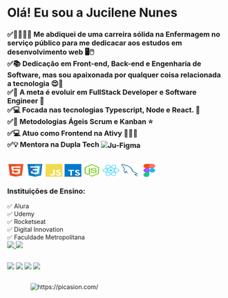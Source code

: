 <h1>Olá! Eu sou a Jucilene Nunes</h1>

<h3>
     ✅👩🏼‍⚕️💉 Me abdiquei de uma carreira sólida na Enfermagem no serviço público para me dedicacar aos estudos em desenvolvimento web 🖥️🖱️ <br>
     ✅📚 Dedicação em Front-end, Back-end e Engenharia de Software, mas sou apaixonada por qualquer coisa relacionada a tecnologia 😍💪<br>
     ✅🎯 A meta é evoluir em FullStack Developer e Software Engineer 🚀 <br> 
     ✅💻 Focada nas tecnologias Typescript, Node e React. 🚀 <br> 
     ✅🔄 Metodologias Ágeis Scrum e Kanban ⭐ <br>
     ✅💻 Atuo como Frontend na Ativy 💜🚀🙌<br>
     ✅💡 Mentora na Dupla Tech <img align="center" alt="Ju-Figma" CA height="20" width="20" background="#fff" src="https://media-exp1.licdn.com/dms/image/C4E0BAQH9zKJkHxRgtA/company-logo_100_100/0/1644456612371?e=1654732800&v=beta&t=VvotlFrZm0DnM8c4EDDMzctiqFvDAQarMs7hzNE0i_w"> 
</h3> 
  
<div>
     
</div>

<div style="display: inline_block"><br>
  <img align="center" alt="Ju-HTML" height="30" width="40" src="https://raw.githubusercontent.com/devicons/devicon/master/icons/html5/html5-original.svg">
  <img align="center" alt="Ju-CSS" height="30" width="40" src="https://raw.githubusercontent.com/devicons/devicon/master/icons/css3/css3-original.svg">
  <img align="center" alt="Ju-Js" height="30" width="40" src="https://raw.githubusercontent.com/devicons/devicon/master/icons/javascript/javascript-plain.svg">
  <img align="center" alt="Ju-Js" height="30" width="40" src="https://raw.githubusercontent.com/devicons/devicon/master/icons/typescript/typescript-plain.svg">
  <img align="center" alt="Ju-Node" height="30" width="40" src="https://github.com/devicons/devicon/blob/master/icons/nodejs/nodejs-original.svg">
  <img align="center" alt="Ju-React" CA height="30" width="40" src="https://raw.githubusercontent.com/devicons/devicon/master/icons/react/react-original.svg">
  <img align="center" alt="Ju-mysql" CA height="30" width="40" src="https://raw.githubusercontent.com/devicons/devicon/master/icons/mysql/mysql-original.svg">
  <img align="center" alt="Ju-Figma" CA height="30" width="40" src="https://raw.githubusercontent.com/devicons/devicon/master/icons/figma/figma-original.svg">

</div>


<div>
     <h3>Instituições de Ensino:</h3>
      ✅ Alura<br>
      ✅ Udemy<br>
      ✅ Rocketseat<br>
      ✅ Digital Innovation<br>
      ✅ Faculdade Metropolitana<br>
</div>     
 
<div>
  <a href="https://github.com/jucilenenunes">
  <img height="160em" src="https://github-readme-stats.vercel.app/api?username=jucilenenunes&show_icons=true&theme=dracula&include_all_commits=true&count_private=true"/>
  <img height="160em" src="https://github-readme-stats.vercel.app/api/top-langs/?username=jucilenenunes&layout=compact&langs_count=7&theme=dracula"/>
</div>
  
  ##
 
<div> 
  <a href="https://www.youtube.com/channel/UChuSWcXvns003Ms15Q9mNdA" target="_blank"><img src="https://img.shields.io/badge/YouTube-FF0000?style=for-the-badge&logo=youtube&logoColor=white" target="_blank"></a>
  <a href="https://www.instagram.com/jucilenenunes10/" target="_blank"><img src="https://img.shields.io/badge/-Instagram-%23E4405F?style=for-the-badge&logo=instagram&logoColor=white" target="_blank"></a>
  <a href="https://www.linkedin.com/in/jucilene-nunes-485650212" target="_blank"><img src="https://img.shields.io/badge/-LinkedIn-%230077B5?style=for-the-badge&logo=linkedin&logoColor=white" target="_blank"></a>
  <a href="https://api.whatsapp.com/send?phone=5511967705101" target="_blank"><img src="https://img.shields.io/badge/WhatsApp-25D366?style=for-the-badge&logo=whatsapp&logoColor=white" target="_blank"></a>
 </div>    
     
  ##
     
 <div>    
    <a href="https://picasion.com/"><img src="https://i.picasion.com/pic91/f66b6756cc5c1b24767132d2127faeba.gif" img align="right" width="450" height="450" border="0"  alt="https://picasion.com/" /></a><br /><a href="https://picasion.com/"></a>
 </div>    
 
     
     



